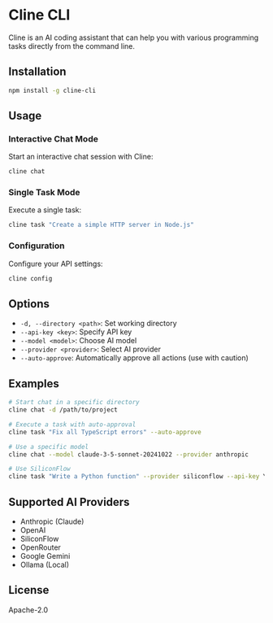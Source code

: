 # Cline CLI

Cline is an AI coding assistant that can help you with various programming tasks directly from the command line.

## Installation

```bash
npm install -g cline-cli
```

## Usage

### Interactive Chat Mode
Start an interactive chat session with Cline:

```bash
cline chat
```

### Single Task Mode
Execute a single task:

```bash
cline task "Create a simple HTTP server in Node.js"
```

### Configuration
Configure your API settings:

```bash
cline config
```

## Options

- `-d, --directory <path>`: Set working directory
- `--api-key <key>`: Specify API key
- `--model <model>`: Choose AI model
- `--provider <provider>`: Select AI provider
- `--auto-approve`: Automatically approve all actions (use with caution)

## Examples

```bash
# Start chat in a specific directory
cline chat -d /path/to/project

# Execute a task with auto-approval
cline task "Fix all TypeScript errors" --auto-approve

# Use a specific model
cline chat --model claude-3-5-sonnet-20241022 --provider anthropic

# Use SiliconFlow
cline task "Write a Python function" --provider siliconflow --api-key YOUR_API_KEY
```

## Supported AI Providers

- Anthropic (Claude)
- OpenAI
- SiliconFlow
- OpenRouter
- Google Gemini
- Ollama (Local)

## License

Apache-2.0
